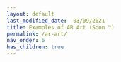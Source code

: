 ```yaml
---
layout: default
last_modified_date:  03/09/2021
title: Examples of AR Art (Soon ™)
permalink: /ar-art/
nav_order: 6
has_children: true
---
```


